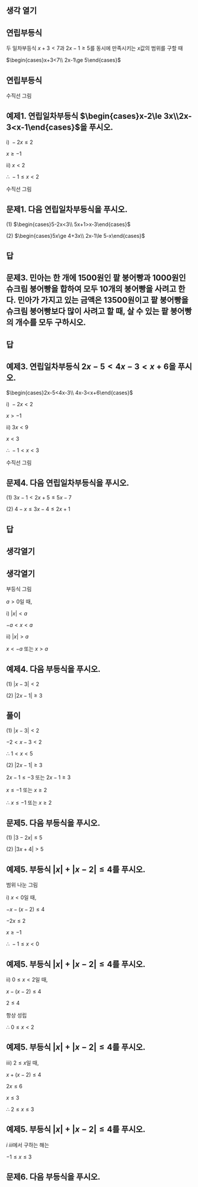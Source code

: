 ## 생각 열기 



## 연립부등식

두 일차부등식 $x+3<7$과 $2x-1\ge 5$를 동시에 만족시키는 $x$값의 범위를 구할 때

$\begin{cases}x+3<7\\ 2x-1\ge 5\end{cases}$

## 연립부등식

수직선 그림

## 예제1. 연립일차부등식 $\begin{cases}x-2\le 3x\\2x-3<x-1\end{cases}$을 푸시오.

$\text{i) }-2x\le 2$

$x\ge -1$

$\text{ii) }x<2$

$\therefore\ -1\le x<2$

수직선 그림

## 문제1. 다음 연립일차부등식을 푸시오. 

(1) $\begin{cases}5-2x<3\\ 5x+1>x-3\end{cases}$

(2) $\begin{cases}5x\ge 4+3x\\ 2x-1\le 5-x\end{cases}$

## 답



## 문제3. 민아는 한 개에 1500원인 팥 붕어빵과 1000원인 슈크림 붕어빵을 합하여 모두 10개의 붕어빵을 사려고 한다. 민아가 가지고 있는 금액은 13500원이고 팥 붕어빵을 슈크림 붕어빵보다 많이 사려고 할 때, 살 수 있는 팥 붕어빵의 개수를 모두 구하시오. 

## 답



## 예제3. 연립일차부등식 $2x-5<4x-3<x+6$을 푸시오. 

$\begin{cases}2x-5<4x-3\\ 4x-3<x+6\end{cases}$

$\text{i) }-2x<2$

$x>-1$

$\text{ii) }3x<9$

$x<3$

$\therefore\ -1<x<3$

수직선 그림

## 문제4. 다음 연립일차부등식을 푸시오. 

(1) $3x-1<2x+5\le 5x-7$

(2) $4-x\le 3x-4\le 2x+1$

## 답



## 생각열기



## 생각열기

부등식 그림

$a>0$일 때, 

$\text{i) }|x|<a$

$-a<x<a$

$\text{ii) }|x|>a$

$x<-a$ 또는 $x>a$

## 예제4. 다음 부등식을 푸시오. 

(1) $|x-3|<2$

(2) $|2x-1|\ge 3$

## 풀이

(1) $|x-3|<2$

$-2<x-3<2$

$\therefore\ 1<x<5$

(2) $|2x-1|\ge 3$

$2x-1\le -3$ 또는 $2x-1\ge 3$

$x\le -1$ 또는 $x\ge 2$

$\therefore\ x\le -1$ 또는 $x\ge 2$

## 문제5. 다음 부등식을 푸시오. 

(1) $|3-2x|\le 5$

(2) $|3x+4|>5$

## 예제5. 부등식 $|x|+|x-2|\le 4$를 푸시오. 

범위 나눈 그림

$\text{i) }x<0$일 때,

$-x-(x-2)\le  4$

$-2x\le 2$

$x\ge -1$

$\therefore\ -1\le x<0$

## 예제5. 부등식 $|x|+|x-2|\le 4$를 푸시오. 

$\text{ii) }0\le x<2$일 때,

$x-(x-2)\le 4$

$2\le 4$

항상 성립

$\therefore\ 0\le x<2$

## 예제5. 부등식 $|x|+|x-2|\le 4$를 푸시오. 

$\text{iii) }2\le x$일 때,

$x+(x-2)\le 4$

$2x\le 6$

$x\le 3$

$\therefore\ 2\le x\le 3$

## 예제5. 부등식 $|x|+|x-2|\le 4$를 푸시오. 

$i~iii$에서 구하는 해는

$-1\le x\le 3$

## 문제6. 다음 부등식을 푸시오. 

